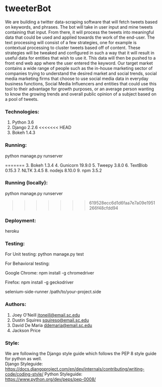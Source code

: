 # tweeterBot
We are building a twitter data-scraping software that will fetch tweets based on keywords, and phrases. The bot will take in user input and mine tweets containing that input. From there, it will process the tweets into meaningful data that could be used and applied towards the work of the end-user. The text processing will consist of a few strategies, one for example is contextual processing to cluster tweets based off of content. These strategies will be tweaked and configured in such a way that it will result in useful data for entities that wish to use it. This data will then be pushed to a front end web app where the user entered the keyword. Our target market contains a wide range of people such as the in-house marketing sector of companies trying to understand the desired market and social trends, social media marketing firms that choose to use social media data in everyday business functions, Social Media Influencers and entities that could use this tool to their advantage for growth purposes, or an average person wanting to know the growing trends and overall public opinion of a subject based on a pool of tweets.

### Technologies:
  1. Python 3.6
  2. Django 2.2.6
<<<<<<< HEAD
  3. Bokeh 1.4.3

### Running:
  python manage.py runserver

=======
  3. Bokeh 1.3.4
  4. Gunicorn 19.9.0
  5. Tweepy 3.8.0
  6. TextBlob 0.15.3
  7. NLTK 3.4.5
  8. nodejs 8.10.0
  9. npm 3.5.2
 
### Running (locally):
  python manage.py runserver 
  
>>>>>>> 619528ecc6d1d6faa7e7a09e1951266f48cfdd94
### Deployment:
  heroku

### Testing:
  For Unit testing: python manage.py test
  
  For Behavioral testing:
  
  Google Chrome: npm install -g chromedriver
  
  Firefox: npm install -g geckodriver
  
  selenium-side-runner /path/to/your-project.side

### Authors:
  1. Joey O'Neill jtoneill@email.sc.edu
  2. Dustin Squires squireso@email.sc.edu
  3. David De Maria ddemaria@email.sc.edu
  4. Jackson Price
  
### Style:
  We are following the Django style guide which follows the PEP 8 style guide for python as well.  
  Django Styleguide: https://docs.djangoproject.com/en/dev/internals/contributing/writing-code/coding-style/
  Python Styleguide: https://www.python.org/dev/peps/pep-0008/
